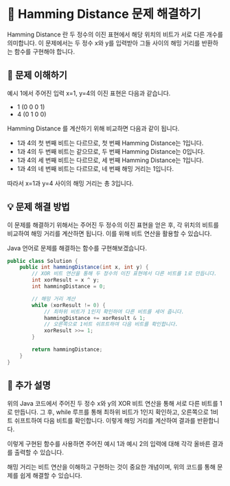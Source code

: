 #  🚀 Hamming Distance 문제 해결하기

Hamming Distance 란 두 정수의 이진 표현에서 해당 위치의 비트가 서로 다른 개수를 의미합니다. 이 문제에서는 두 정수 x와 y를 입력받아 그들 사이의 해밍 거리를 반환하는 함수를 구현해야 합니다.

## 📝 문제 이해하기 
예시 1에서 주어진 입력 x=1, y=4의 이진 표현은 다음과 같습니다.

- 1 (0 0 0 1)
- 4 (0 1 0 0)

Hamming Distance 를 계산하기 위해 비교하면 다음과 같이 됩니다.

- 1과 4의 첫 번째 비트는 다르므로, 첫 번째 Hamming Distance는 1입니다.
- 1과 4의 두 번째 비트는 같으므로, 두 번째 Hamming Distance는 0입니다.
- 1과 4의 세 번째 비트는 다르므로, 세 번째 Hamming Distance는 1입니다.
- 1과 4의 네 번째 비트는 다르므로, 네 번째 해밍 거리는 1입니다.

따라서 x=1과 y=4 사이의 해밍 거리는 총 3입니다.

## 💡 문제 해결 방법 

이 문제를 해결하기 위해서는 주어진 두 정수의 이진 표현을 얻은 후, 각 위치의 비트를 비교하여 해밍 거리를 계산하면 됩니다. 이를 위해 비트 연산을 활용할 수 있습니다.

Java 언어로 문제를 해결하는 함수를 구현해보겠습니다.

```java
public class Solution {
    public int hammingDistance(int x, int y) {
        // XOR 비트 연산을 통해 두 정수의 이진 표현에서 다른 비트를 1로 만듭니다.
        int xorResult = x ^ y;
        int hammingDistance = 0;

        // 해밍 거리 계산
        while (xorResult != 0) {
            // 최하위 비트가 1인지 확인하여 다른 비트를 세어 줍니다.
            hammingDistance += xorResult & 1;
            // 오른쪽으로 1비트 쉬프트하여 다음 비트를 확인합니다.
            xorResult >>= 1;
        }

        return hammingDistance;
    }
}
```
## 🎉 추가 설명 
위의 Java 코드에서 주어진 두 정수 x와 y의 XOR 비트 연산을 통해 서로 다른 비트를 1로 만듭니다. 그 후, while 루프를 통해 최하위 비트가 1인지 확인하고, 오른쪽으로 1비트 쉬프트하여 다음 비트를 확인합니다. 이렇게 해밍 거리를 계산하여 결과를 반환합니다.

이렇게 구현된 함수를 사용하면 주어진 예시 1과 예시 2의 입력에 대해 각각 올바른 결과를 출력할 수 있습니다.

해밍 거리는 비트 연산을 이해하고 구현하는 것이 중요한 개념이며, 위의 코드를 통해 문제를 쉽게 해결할 수 있습니다. 
